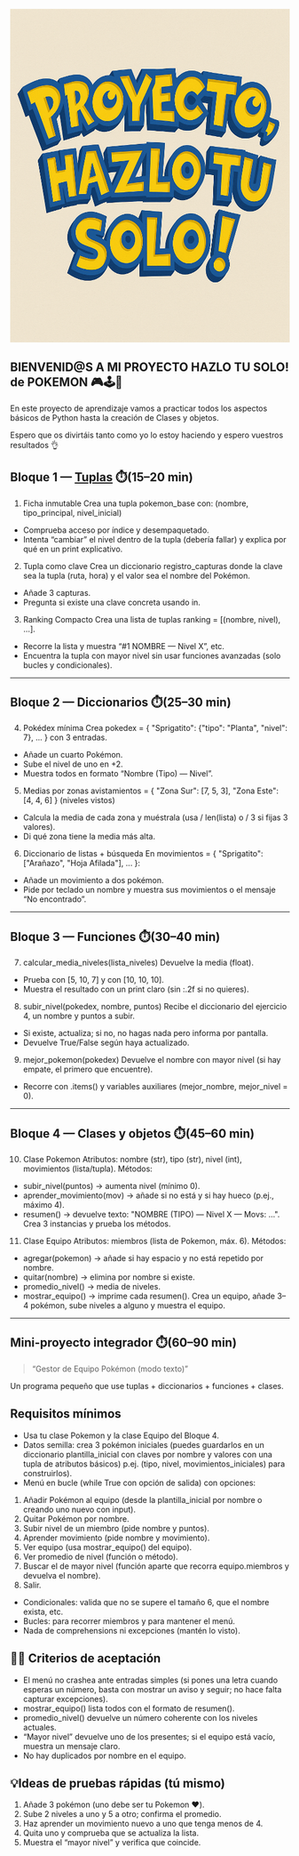 <p align="center">
  <img src="banner.png" alt="HueteDevs banner" width="800" height="600" />
</p>

## BIENVENID@S A MI PROYECTO HAZLO TU SOLO! de POKEMON 🎮🕹️👾

En este proyecto de aprendizaje vamos a practicar todos los aspectos básicos de Python
hasta la creación de Clases y objetos.

Espero que os divirtáis tanto como yo lo estoy haciendo y espero vuestros resultados 👌

## Bloque 1 — [Tuplas](tuplas.py) ⏱️(15–20 min)

1.	Ficha inmutable
Crea una tupla pokemon_base con: (nombre, tipo_principal, nivel_inicial)
*	Comprueba acceso por índice y desempaquetado.
*	Intenta “cambiar” el nivel dentro de la tupla (debería fallar) y explica por qué en un print explicativo.
2.	Tupla como clave
Crea un diccionario registro_capturas donde la clave sea la tupla (ruta, hora) y el valor sea el nombre del Pokémon.
*	Añade 3 capturas.
*	Pregunta si existe una clave concreta usando in.
3.	Ranking Compacto
Crea una lista de tuplas ranking = [(nombre, nivel), ...].
* Recorre la lista y muestra “#1 NOMBRE — Nivel X”, etc.
*	Encuentra la tupla con mayor nivel sin usar funciones avanzadas (solo bucles y condicionales).
________________________________________

## Bloque 2 — Diccionarios ⏱️(25–30 min)

4.	Pokédex mínima
Crea pokedex = { "Sprigatito": {"tipo": "Planta", "nivel": 7}, ... } con 3 entradas.
*	Añade un cuarto Pokémon.
*	Sube el nivel de uno en +2.
*	Muestra todos en formato “Nombre (Tipo) — Nivel”.
5.	Medias por zonas
avistamientos = { "Zona Sur": [7, 5, 3], "Zona Este": [4, 4, 6] } (niveles vistos)
*	Calcula la media de cada zona y muéstrala (usa / len(lista) o / 3 si fijas 3 valores).
*	Di qué zona tiene la media más alta.
6.	Diccionario de listas + búsqueda
En movimientos = { "Sprigatito": ["Arañazo", "Hoja Afilada"], ... }:
*	Añade un movimiento a dos pokémon.
*	Pide por teclado un nombre y muestra sus movimientos o el mensaje “No encontrado”.
________________________________________

## Bloque 3 — Funciones ⏱️(30–40 min)

7.	calcular_media_niveles(lista_niveles)
Devuelve la media (float).
*	Prueba con [5, 10, 7] y con [10, 10, 10].
*	Muestra el resultado con un print claro (sin :.2f si no quieres).
8.	subir_nivel(pokedex, nombre, puntos)
Recibe el diccionario del ejercicio 4, un nombre y puntos a subir.
*	Si existe, actualiza; si no, no hagas nada pero informa por pantalla.
*	Devuelve True/False según haya actualizado.
9.	mejor_pokemon(pokedex)
Devuelve el nombre con mayor nivel (si hay empate, el primero que encuentre).
*	Recorre con .items() y variables auxiliares (mejor_nombre, mejor_nivel = 0).
________________________________________

## Bloque 4 — Clases y objetos ⏱️(45–60 min)

10.	Clase Pokemon
Atributos: nombre (str), tipo (str), nivel (int), movimientos (lista/tupla).
Métodos:
*	subir_nivel(puntos) → aumenta nivel (mínimo 0).
*	aprender_movimiento(mov) → añade si no está y si hay hueco (p.ej., máximo 4).
*	resumen() → devuelve texto: "NOMBRE (TIPO) — Nivel X — Movs: ...".
Crea 3 instancias y prueba los métodos.
11.	Clase Equipo
Atributos: miembros (lista de Pokemon, máx. 6).
Métodos:
*	agregar(pokemon) → añade si hay espacio y no está repetido por nombre.
*	quitar(nombre) → elimina por nombre si existe.
*	promedio_nivel() → media de niveles.
*	mostrar_equipo() → imprime cada resumen().
Crea un equipo, añade 3–4 pokémon, sube niveles a alguno y muestra el equipo.
________________________________________

## Mini-proyecto integrador ⏱️(60–90 min)

> “Gestor de Equipo Pokémon (modo texto)”

Un programa pequeño que use tuplas + diccionarios + funciones + clases.
## Requisitos mínimos
*	Usa tu clase Pokemon y la clase Equipo del Bloque 4.
*	Datos semilla: crea 3 pokémon iniciales (puedes guardarlos en un diccionario plantilla_inicial con claves por nombre y valores con una tupla de atributos básicos)
  p.ej. (tipo, nivel, movimientos_iniciales) para construirlos).
*	Menú en bucle (while True con opción de salida) con opciones:
1.	Añadir Pokémon al equipo (desde la plantilla_inicial por nombre o creando uno nuevo con input).
2.	Quitar Pokémon por nombre.
3.	Subir nivel de un miembro (pide nombre y puntos).
4.	Aprender movimiento (pide nombre y movimiento).
5.	Ver equipo (usa mostrar_equipo() del equipo).
6.	Ver promedio de nivel (función o método).
7.	Buscar el de mayor nivel (función aparte que recorra equipo.miembros y devuelva el nombre).
8.	Salir.
*	Condicionales: valida que no se supere el tamaño 6, que el nombre exista, etc.
*	Bucles: para recorrer miembros y para mantener el menú.
*	Nada de comprehensions ni excepciones (mantén lo visto).

## 👍🏻 Criterios de aceptación
*	El menú no crashea ante entradas simples (si pones una letra cuando esperas un número, basta con mostrar un aviso y seguir; no hace falta capturar excepciones).
*	mostrar_equipo() lista todos con el formato de resumen().
*	promedio_nivel() devuelve un número coherente con los niveles actuales.
*	“Mayor nivel” devuelve uno de los presentes; si el equipo está vacío, muestra un mensaje claro.
*	No hay duplicados por nombre en el equipo.

## 💡Ideas de pruebas rápidas (tú mismo)
1.	Añade 3 pokémon (uno debe ser tu Pokemon ❤️).
2.	Sube 2 niveles a uno y 5 a otro; confirma el promedio.
3.	Haz aprender un movimiento nuevo a uno que tenga menos de 4.
4.	Quita uno y comprueba que se actualiza la lista.
5.	Muestra el “mayor nivel” y verifica que coincide.
 
